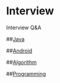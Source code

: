 # Interview
Interview Q&amp;A

##[Java](https://github.com/csi111/Interview/blob/master/java/java.md)

##[Android](https://github.com/csi111/Interview/blob/master/android/Android.md)

##[Algorithm](https://github.com/csi111/Interview/blob/master/algorithm/algorithm.md)

##[Programming](https://github.com/csi111/Interview/blob/master/programming/Programming.md)
